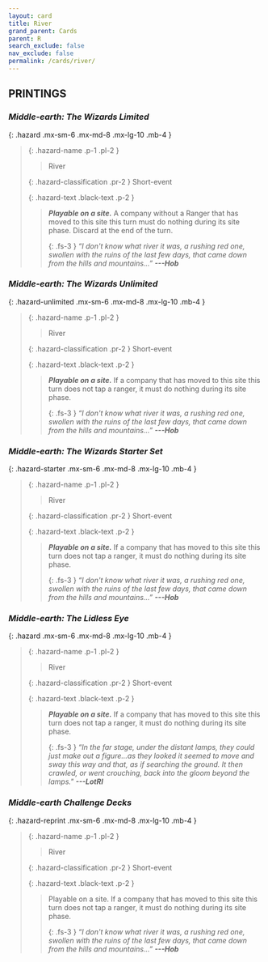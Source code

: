 ```yaml
---
layout: card
title: River
grand_parent: Cards
parent: R
search_exclude: false
nav_exclude: false
permalink: /cards/river/
---
```


## PRINTINGS


### _Middle-earth: The Wizards Limited_

{: .hazard .mx-sm-6 .mx-md-8 .mx-lg-10 .mb-4 }
> {: .hazard-name .p-1 .pl-2 }
> > <div class="hazard-mp"></div>
> > <div class="card-name">River</div>
>
> {: .hazard-classification .pr-2 }
> Short-event
>
> {: .hazard-text .black-text .p-2 }
> > ***Playable on a site.*** A company without a Ranger that has moved to this site this turn must do nothing during its site phase. Discard at the end of the turn. 
> > 
> > {: .fs-3 } 
> > _“I don't know what river it was, a rushing red one, swollen with the ruins of the last few days, that came down from the hills and mountains...”_ ***---&#65279;Hob*** 
>

### _Middle-earth: The Wizards Unlimited_

{: .hazard-unlimited .mx-sm-6 .mx-md-8 .mx-lg-10 .mb-4 }
> {: .hazard-name .p-1 .pl-2 }
> > <div class="hazard-mp"></div>
> > <div class="card-name">River</div>
>
> {: .hazard-classification .pr-2 }
> Short-event
>
> {: .hazard-text .black-text .p-2 }
> > ***Playable on a site.*** If a company that has moved to this site this turn does not tap a ranger, it must do nothing during its site phase. 
> > 
> > {: .fs-3 } 
> > _“I don't know what river it was, a rushing red one, swollen with the ruins of the last few days, that came down from the hills and mountains...”_ ***---&#65279;Hob*** 
>

### _Middle-earth: The Wizards Starter Set_

{: .hazard-starter .mx-sm-6 .mx-md-8 .mx-lg-10 .mb-4 }
> {: .hazard-name .p-1 .pl-2 }
> > <div class="hazard-mp"></div>
> > <div class="card-name">River</div>
>
> {: .hazard-classification .pr-2 }
> Short-event
>
> {: .hazard-text .black-text .p-2 }
> > ***Playable on a site.*** If a company that has moved to this site this turn does not tap a ranger, it must do nothing during its site phase. 
> > 
> > {: .fs-3 } 
> > _“I don't know what river it was, a rushing red one, swollen with the ruins of the last few days, that came down from the hills and mountains...”_ ***---&#65279;Hob*** 
>

### _Middle-earth: The Lidless Eye_

{: .hazard .mx-sm-6 .mx-md-8 .mx-lg-10 .mb-4 }
> {: .hazard-name .p-1 .pl-2 }
> > <div class="hazard-mp"></div>
> > <div class="card-name">River</div>
>
> {: .hazard-classification .pr-2 }
> Short-event
>
> {: .hazard-text .black-text .p-2 }
> > ***Playable on a site.*** If a company that has moved to this site this turn does not tap a ranger, it must do nothing during its site phase. 
> > 
> > {: .fs-3 } 
> > _“In the far stage, under the distant lamps, they could just make out a figure...as they looked it seemed to move and sway this way and that, as if searching the ground. It then crawled, or went crouching, back into the gloom beyond the lamps."_ ***---&#65279;LotRI*** 
>

### _Middle-earth Challenge Decks_

{: .hazard-reprint .mx-sm-6 .mx-md-8 .mx-lg-10 .mb-4 }
> {: .hazard-name .p-1 .pl-2 }
> > <div class="hazard-mp"></div>
> > <div class="card-name">River</div>
>
> {: .hazard-classification .pr-2 }
> Short-event
>
> {: .hazard-text .black-text .p-2 }
> > Playable on a site. If a company that has moved to this site this turn does not tap a ranger, it must do nothing during its site phase. 
> > 
> > {: .fs-3 } 
> > _“I don't know what river it was, a rushing red one, swollen with the ruins of the last few days, that came down from the hills and mountains...”_ ***---&#65279;Hob*** 
>
